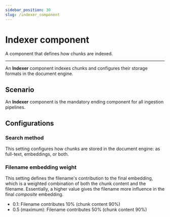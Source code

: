 ```yaml
---
sidebar_position: 30
slug: /indexer_component
---
```


# Indexer component

A component that defines how chunks are indexed.

---

An **Indexer** component indexes chunks and configures their storage formats in the document engine.

## Scenario

An **Indexer** component is the mandatory ending component for all ingestion pipelines.

## Configurations

### Search method

This setting configures how chunks are stored in the document engine: as full-text, embeddings, or both.

### Filename embedding weight

This setting defines the filename's contribution to the final embedding, which is a weighted combination of both the chunk content and the filename. Essentially, a higher value gives the filename more influence in the final *composite* embedding.

- 0.1: Filename contributes 10% (chunk content 90%)
- 0.5 (maximum): Filename contributes 50% (chunk content 90%)